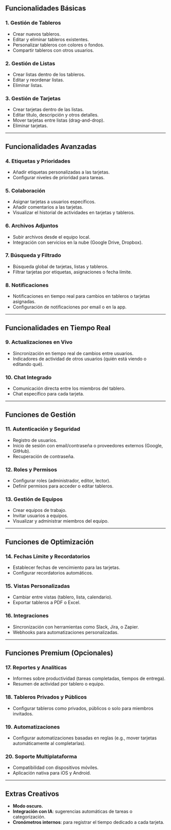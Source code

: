 ## Funcionalidades Básicas

### 1. Gestión de Tableros

- Crear nuevos tableros.
- Editar y eliminar tableros existentes.
- Personalizar tableros con colores o fondos.
- Compartir tableros con otros usuarios.

### 2. Gestión de Listas

- Crear listas dentro de los tableros.
- Editar y reordenar listas.
- Eliminar listas.

### 3. Gestión de Tarjetas

- Crear tarjetas dentro de las listas.
- Editar título, descripción y otros detalles.
- Mover tarjetas entre listas (drag-and-drop).
- Eliminar tarjetas.

---

## Funcionalidades Avanzadas

### 4. Etiquetas y Prioridades

- Añadir etiquetas personalizadas a las tarjetas.
- Configurar niveles de prioridad para tareas.

### 5. Colaboración

- Asignar tarjetas a usuarios específicos.
- Añadir comentarios a las tarjetas.
- Visualizar el historial de actividades en tarjetas y tableros.

### 6. Archivos Adjuntos

- Subir archivos desde el equipo local.
- Integración con servicios en la nube (Google Drive, Dropbox).

### 7. Búsqueda y Filtrado

- Búsqueda global de tarjetas, listas y tableros.
- Filtrar tarjetas por etiquetas, asignaciones o fecha límite.

### 8. Notificaciones

- Notificaciones en tiempo real para cambios en tableros o tarjetas asignadas.
- Configuración de notificaciones por email o en la app.

---

## Funcionalidades en Tiempo Real

### 9. Actualizaciones en Vivo

- Sincronización en tiempo real de cambios entre usuarios.
- Indicadores de actividad de otros usuarios (quién está viendo o editando qué).

### 10. Chat Integrado

- Comunicación directa entre los miembros del tablero.
- Chat específico para cada tarjeta.

---

## Funciones de Gestión

### 11. Autenticación y Seguridad

- Registro de usuarios.
- Inicio de sesión con email/contraseña o proveedores externos (Google, GitHub).
- Recuperación de contraseña.

### 12. Roles y Permisos

- Configurar roles (administrador, editor, lector).
- Definir permisos para acceder o editar tableros.

### 13. Gestión de Equipos

- Crear equipos de trabajo.
- Invitar usuarios a equipos.
- Visualizar y administrar miembros del equipo.

---

## Funciones de Optimización

### 14. Fechas Límite y Recordatorios

- Establecer fechas de vencimiento para las tarjetas.
- Configurar recordatorios automáticos.

### 15. Vistas Personalizadas

- Cambiar entre vistas (tablero, lista, calendario).
- Exportar tableros a PDF o Excel.

### 16. Integraciones

- Sincronización con herramientas como Slack, Jira, o Zapier.
- Webhooks para automatizaciones personalizadas.

---

## Funciones Premium (Opcionales)

### 17. Reportes y Analíticas

- Informes sobre productividad (tareas completadas, tiempos de entrega).
- Resumen de actividad por tablero o equipo.

### 18. Tableros Privados y Públicos

- Configurar tableros como privados, públicos o solo para miembros invitados.

### 19. Automatizaciones

- Configurar automatizaciones basadas en reglas (e.g., mover tarjetas automáticamente al completarlas).

### 20. Soporte Multiplataforma

- Compatibilidad con dispositivos móviles.
- Aplicación nativa para iOS y Android.

---

## Extras Creativos

- **Modo oscuro.**
- **Integración con IA**: sugerencias automáticas de tareas o categorización.
- **Cronómetros internos**: para registrar el tiempo dedicado a cada tarjeta.
